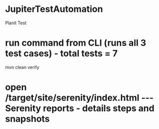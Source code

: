# JupiterTestAutomation
Planit Test

# run command from CLI (runs all 3 test cases) - total tests = 7
mvn clean verify

# open /target/site/serenity/index.html --- Serenity reports - details steps and snapshots


